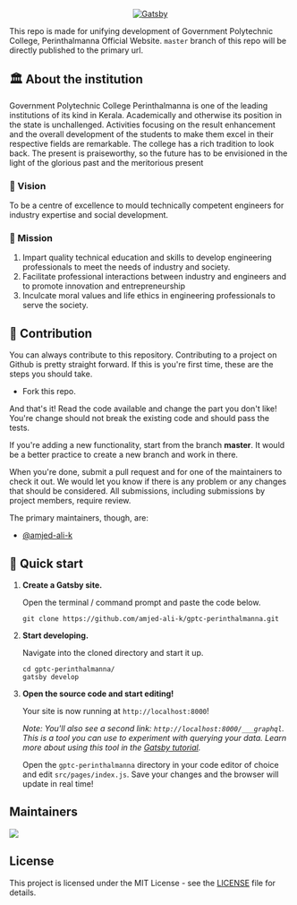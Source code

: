 <p align="center">
  <a href="https://www.gptcperinthalmanna.in">
    <img alt="Gatsby" src="https://www.gptcperinthalmanna.in/wp-content/uploads/2018/11/LOGOm.png" />
  </a>
</p>

This repo is made for unifying development of Government Polytechnic College, Perinthalmanna Official Website. `master` branch of this repo will be directly published to the primary url. 

## 🏛️ About the institution
Government Polytechnic College Perinthalmanna is one of the leading institutions of its kind in Kerala. Academically and otherwise its position in the state is unchallenged. Activities focusing on the result enhancement and the overall development of the students to make them excel in their respective fields are remarkable. The college has a rich tradition to look back. The present is praiseworthy, so the future has to be envisioned in the light of the glorious past and the meritorious present
### 👀 Vision
To be a centre of excellence to mould technically competent engineers for industry expertise and social development.
### 🎯 Mission
1. Impart quality technical education and skills to develop engineering professionals to meet the needs of industry and society.
2. Facilitate professional interactions between industry and engineers and to promote innovation and entrepreneurship
3. Inculcate moral values and life ethics in engineering professionals to serve the society.

## 🤝 Contribution

You can always contribute to this repository. Contributing to a project on Github is pretty straight forward. If this is you're first time, these are the steps you should take.

- Fork this repo.

And that's it! Read the code available and change the part you don't like! You're change should not break the existing code and should pass the tests.

If you're adding a new functionality, start from the branch **master**. It would be a better practice to create a new branch and work in there.

When you're done, submit a pull request and for one of the maintainers to check it out. We would let you know if there is any problem or any changes that should be considered.
All submissions, including submissions by project members, require review.

The primary maintainers, though, are:
  - [@amjed-ali-k](https://github.com/amjed-ali-k)

## 🚀 Quick start

1.  **Create a Gatsby site.**

    Open the terminal / command prompt and paste the code below.

    ```shell
    git clone https://github.com/amjed-ali-k/gptc-perinthalmanna.git
    ```

1.  **Start developing.**

    Navigate into the cloned directory and start it up.

    ```shell
    cd gptc-perinthalmanna/
    gatsby develop
    ```

1.  **Open the source code and start editing!**

    Your site is now running at `http://localhost:8000`!

    _Note: You'll also see a second link: _`http://localhost:8000/___graphql`_. This is a tool you can use to experiment with querying your data. Learn more about using this tool in the [Gatsby tutorial](https://www.gatsbyjs.com/tutorial/part-five/#introducing-graphiql)._

    Open the `gptc-perinthalmanna` directory in your code editor of choice and edit `src/pages/index.js`. Save your changes and the browser will update in real time!

## Maintainers
<a href="https://github.com/amjed-ali-k/gptc-perinthalmanna/graphs/contributors">
  <img src="https://contrib.rocks/image?repo=amjed-ali-k/gptc-perinthalmanna" />
</a>

## License

This project is licensed under the MIT License - see the [LICENSE](LICENSE) file for details.